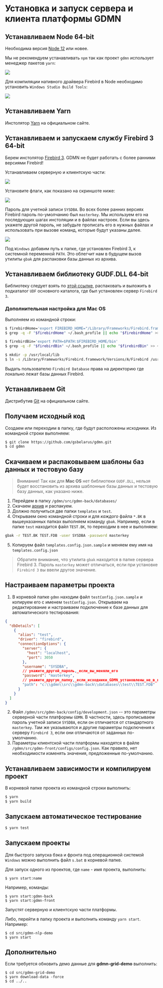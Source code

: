 # Установка и запуск сервера и клиента платформы GDMN

## Устанавливаем Node 64-bit

Необходима версия [Node 12](https://nodejs.org/en/download/) или новее.

Мы не рекомендуем устанавливать `npm` так как проект `gdmn` использует менеджер пакетов `yarn`:

![](setup.ru.node1.jpg)

Для компиляции нативного драйвера Firebird в Node необходимо установить `Windows Studio Build Tools`:

![](setup.ru.node2.jpg)

## Устанавливаем Yarn

Инстолятор [Yarn](https://yarnpkg.com/en/docs/install) на официальном сайте.

## Устанавливаем и запускаем службу Firebird 3 64-bit

Берем инстолятор [Firebird 3](https://www.firebirdsql.org/en/server-packages/). GDMN не будет работать с более ранними версиями Firebird!

Устанавливаем серверную и клиентскую части:

![](setup.ru.fb1.jpg)

Установите флаги, как показано на скриншоте ниже:

![](setup.ru.fb2.jpg)

Пароль для учетной записи `SYSDBA`. Во всех более ранних версиях Firebird пароль по-умолчанию был `masterkey`. Мы используем его на последующих шагах инстоляции и в файлах настроек. Если вы здесь укажете другой пароль, не забудьте прописать его в нужных файлах и использовать при вызове команд, которые будут указаны далее.

![](setup.ru.fb3.jpg)

Под `Windows` добавим путь к папке, где установлен Firebird 3, к системной переменной `PATH`. Это облегчит нам в будущем вызов утилиты `gbak` для распаковки базы данных из архива.

## Устанавливаем библиотеку GUDF.DLL 64-bit

Библиотеку следует взять по [этой ссылке](http://gsbelarus.com/pw/downloads/gedemin-platform/gudf.dll-64-bit/), распаковать и выложить в подкаталог `UDF` основного каталога, где был установлен сервер `Firebird 3`.

### Дополнительная настройка для Mac OS

Выполняем из командной строки:

````sh
$ firebirdHome='export FIREBIRD_HOME="/Library/Frameworks/Firebird.framework/Resources"'
$ grep -q -F "$firebirdHome" ~/.bash_profile || echo "$firebirdHome" >> ~/.bash_profile

$ firebirdBin='export PATH=$PATH:$FIREBIRD_HOME/bin'
$ grep -q -F "$firebirdBin" ~/.bash_profile || echo "$firebirdBin" >> ~/.bash_profile

$ mkdir -p /usr/local/lib 
$ ln -s /Library/Frameworks/Firebird.framework/Versions/A/Firebird /usr/local/lib/libfbclient.dylib
````

Выдать пользователю `Firebird Database` права на директорию где локально лежат базы данных Firebird.

## Устанавливаем Git

Дистрибутив [Git](https://git-scm.com/downloads) на официальном сайте.

     
## Получаем исходный код

Создаем или переходим в папку, где будут расположены исходники. Из командной строки выполняем:

```sh
$ git clone https://github.com/gsbelarus/gdmn.git
$ cd gdmn
```

## Скачиваем и распаковываем шаблоны баз данных и тестовую базу

> Внимание! Так как для **Mac OS** нет библиотеки `GUDF.DLL`, нельзя будет восстановить из архива шаблонные базы данных и тестовую базу данных, как указано ниже.

1. Перейдем в папку `/gdmn/src/gdmn-back/databases/` 
2. Скачаем [архив](http://gsbelarus.com/gs/content/gdmn/databases.7z) и распакуем. 
3. Должно получиться две папки `templates` и `test`.
4. Открываем окно командной строки и для _каждого_ файла `*.BK` в вышеуказанных папках выполняем команду `gbak`. Например, если в папке `test` находится файл `TEST.BK`, то переходим в нее и выполняем:
  ```sh
  gbak -r TEST.BK TEST.FDB -user SYSDBA -password masterkey
  ```
5. Копируем файл `templates.config.json.sample` и меняем ему имя на `templates.config.json`

> Обратите внимание, что утилита `gbak` находится в папке сервера Firebird 3. Пароль `masterkey` может отличаться, если при установке `Firebird 3` вы ввели другое значение.

## Настраиваем параметры проекта

1. В корневой папке `gdmn` находим файл `testConfig.json.sample` и копируем его с именем `testConfig.json`. Открываем на редактирование и настраиваем подключение к базе данных для автоматического тестирования:
  ```json
  {
    "dbDetails": [
      {
        "alias": "test",
        "driver": "firebird",
        "connectionOptions": {
          "server": {
            "host": "localhost",
            "port": 3050
          },
          "username": "SYSDBA",
          // укажите_другой_пароль,_если_вы_меняли_его
          "password": "masterkey",  
          // укажите_другую_папку,_если_исходники_GDMN_установлены_не_в_корне_диска c:
          "path": "c:\\gdmn\\src\\gdmn-back\\databases\\test\\TEST.FDB" 
        }
      }
    ]
  }
  ```
2. Файл ```/gdmn/src/gdmn-back/config/development.json``` -- это параметры серверной части платформы `GDMN`. В частности, здесь прописываем пароль учетной записи `SYSDBA`, если он отличается от стандартного `masterkey`. Там же указываются и другие параметры подключения к серверу `Firebird 3`, если они отличаются от заданных по-умолчанию.
3. Параметры клиентской части платформы находятся в файле ```/gdmn/src/gdmn-front/configs/config.json```. Как правило, нет необходимости изменять значения, предложенные по-умолчанию.

## Устанавливаем зависимости и компилируем проект

В корневой папке проекта из командной строки выполнить:

```sh
$ yarn
$ yarn build
```

## Запускаем автоматическое тестирование

```sh
$ yarn test
```

## Запускаем проекты

Для быстрого запуска бэка и фронта под операционной системой `Windows` можно выполнить файл `s.bat` в корневой папке.

Для запуск одного из проектов, где ```name``` - имя проекта, выполнить:

    $ yarn start:name

Например, команды:

    $ yarn start:gdmn-back
    $ yarn start:gdmn-front

Запустят серверную и клиентскую части платформы.

Либо, перейти в папку проекта и выполнить команду `yarn start`. Например:

    $ cd src/gdmn-nlp-demo
    $ yarn start

## Дополнительно

Если требуется обновить демо данные для **gdmn-grid-demo** выполнить:

    $ cd src/gdmn-grid-demo
    $ yarn download-data -force
    $ cd ../..
